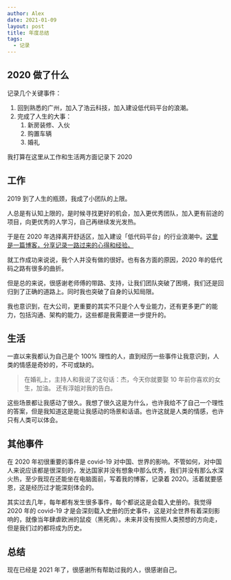 ```yaml
---
author: Alex
date: 2021-01-09
layout: post
title: 年度总结
tags:
  - 记录
---
```


## 2020 做了什么

记录几个关键事件：

1. 回到熟悉的广州，加入了浩云科技，加入建设低代码平台的浪潮。
2. 完成了人生的大事：
   1. 新房装修、入伙
   2. 购置车辆
   3. 婚礼

我打算在这里从工作和生活两方面记录下 2020

## 工作

2019 到了人生的瓶颈，我成了小团队的上限。

人总是有认知上限的，是时候寻找更好的机会，加入更优秀团队，加入更有前途的项目，向更优秀的人学习，自己再继续发光发热。

于是在 2020 年选择离开舒适区，加入建设「低代码平台」的行业浪潮中。[这里是一篇博客，分享记录一路过来的心得和经验。](./01-10-参与低代码平台建设浪潮的心得.md)

就工作成功来说说，我个人并没有做的很好。也有各方面的原因，2020 年的低代码之路有很多的曲折。

但是总的来说，很感谢老师傅的带路、支持，让我们团队突破了困境，我们还是回归到了正确的道路上。同时我也突破了自身的认知局限。

我也意识到，在大公司，更重要的其实不只是个人专业能力，还有更多更广的能力，包括沟通、架构的能力，这些都是我需要进一步提升的。

## 生活

一直以来我都认为自己是个 100% 理性的人，直到经历一些事件让我意识到，人类的情感是奇妙的，不可或缺的。

> 在婚礼上，主持人和我说了这句话：杰，今天你就要娶 10 年前你喜欢的女生，加油。
> 还有淳姐对我的告白。

这些场景都让我感动了很久。我想了很久这是为什么，也许我给不了自己一个理性的答案，但是我知道这是能让我感动的场景和话语。也许这就是人类的情感，也许只有人类可以体会。

## 其他事件

在 2020 年初很重要的事件是 covid-19 对中国、世界的影响。不管如何，对中国人来说应该都是很深刻的，发达国家并没有想象中那么优秀，我们并没有那么水深火热，至少我现在还能坐在电脑面前，写着我的博客，记录着 2020。活着就要感恩，这是经历过才能深刻体会的。

其实过去几年，每年都有发生很多事件，每个都说这是会载入史册的。我觉得 2020 年的 covid-19 才是会深刻载入史册的历史事件，这是对全世界有着深刻影响的，就像当年肆虐欧洲的鼠疫（黑死病）。未来并没有按照人类预想的方向走，但是我们过的都将成为历史。

## 总结

现在已经是 2021 年了，很感谢所有帮助过我的人，很感谢自己。
